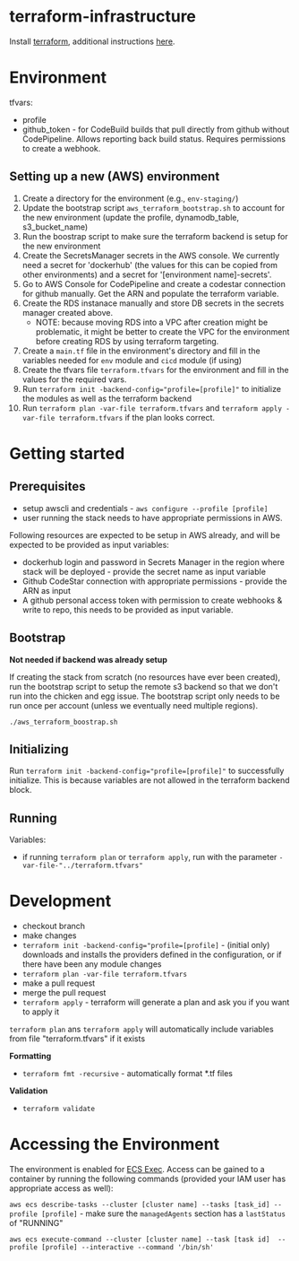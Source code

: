 # terraform-infrastructure

Install [terraform](https://www.terraform.io/downloads.html), additional instructions [here](https://learn.hashicorp.com/tutorials/terraform/install-cli?in=terraform/aws-get-started).

# Environment

tfvars:
* profile
* github_token - for CodeBuild builds that pull directly from github without CodePipeline. Allows reporting back build status. Requires permissions to create a webhook.

## Setting up a new (AWS) environment

1. Create a directory for the environment (e.g., `env-staging/`)
1. Update the bootstrap script `aws_terraform_bootstrap.sh` to account for the new environment (update the profile, dynamodb_table, s3_bucket_name)
1. Run the boostrap script to make sure the terraform backend is setup for the new environment
1. Create the SecretsManager secrets in the AWS console. We currently need a secret for 'dockerhub' (the values for this can be copied from other environments) and a secret for '[environment name]-secrets'.
1. Go to AWS Console for CodePipeline and create a codestar connection for github manually. Get the ARN and populate the terraform variable.
1. Create the RDS instanace manually and store DB secrets in the secrets manager created above.
    * NOTE: because moving RDS into a VPC after creation might be problematic, it might be better to create the VPC for the environment before creating RDS by using terraform targeting.
1. Create a `main.tf` file in the environment's directory and fill in the variables needed for `env` module and `cicd` module (if using)
1. Create the tfvars file `terraform.tfvars` for the environment and fill in the values for the required vars.
1. Run `terraform init -backend-config="profile=[profile]"` to initialize the modules as well as the terraform backend
1. Run `terraform plan -var-file terraform.tfvars` and `terraform apply -var-file terraform.tfvars` if the plan looks correct.

# Getting started

## Prerequisites
* setup awscli and credentials - `aws configure --profile [profile]`
* user running the stack needs to have appropriate permissions in AWS.

Following resources are expected to be setup in AWS already, and will be expected to be provided as input variables:
* dockerhub login and password in Secrets Manager in the region where stack will be deployed - provide the secret name as input variable
* Github CodeStar connection with appropriate permissions - provide the ARN as input
* A github personal access token with permission to create webhooks & write to repo, this needs to be provided as input variable.

## Bootstrap

__Not needed if backend was already setup__

If creating the stack from scratch (no resources have ever been created), run the bootstrap script to setup the remote s3 backend so that we don't run into the chicken and egg issue. The bootstrap script only needs to be run once per account (unless we eventually need multiple regions).

`./aws_terraform_boostrap.sh`

## Initializing

Run `terraform init -backend-config="profile=[profile]"` to successfully initialize. This is because variables are not allowed in the terraform backend block.

## Running

Variables:
* if running `terraform plan` or `terraform apply`, run with the parameter `-var-file-"../terraform.tfvars"`

# Development

* checkout branch
* make changes
* `terraform init -backend-config="profile=[profile]` - (initial only) downloads and installs the providers defined in the configuration, or if there have been any module changes
* `terraform plan -var-file terraform.tfvars`
* make a pull request
* merge the pull request
* `terraform apply` - terraform will generate a plan and ask you if you want to apply it

`terraform plan` ans `terraform apply` will automatically include variables from file "terraform.tfvars" if it exists

**Formatting**
* `terraform fmt -recursive` - automatically format *.tf files

**Validation**
* `terraform validate`

# Accessing the Environment

The environment is enabled for [ECS Exec](https://docs.aws.amazon.com/AmazonECS/latest/developerguide/ecs-exec.html#ecs-exec-enabling-and-using). Access can be gained to a container by running the following commands (provided your IAM user has appropriate access as well):

`aws ecs describe-tasks --cluster [cluster name] --tasks [task_id] --profile [profile]` - make sure the `managedAgents` section has a `lastStatus` of "RUNNING"

`aws ecs execute-command --cluster [cluster name] --task [task id]  --profile [profile] --interactive --command '/bin/sh'`
